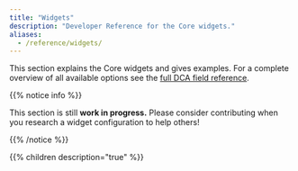 ```yaml
---
title: "Widgets"
description: "Developer Reference for the Core widgets."
aliases:
  - /reference/widgets/
---
```


This section explains the Core widgets and gives examples. For a complete overview of all available options see the [full DCA field reference](../dca/fields).

{{% notice info %}}

This section is still **work in progress.** Please consider contributing when you research a widget configuration to help others! 

{{% /notice %}}

{{% children description="true" %}}
